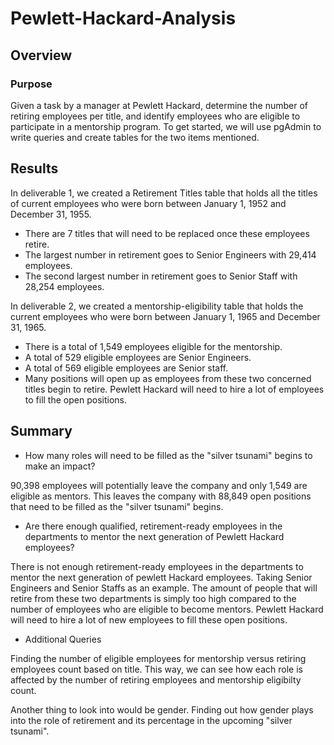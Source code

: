 # Pewlett-Hackard-Analysis
## Overview
### Purpose
Given a task by a manager at Pewlett Hackard, determine the number of retiring employees per title, and identify employees who are eligible to participate in a mentorship program. To get started, we will use pgAdmin to write queries and create tables for the two items mentioned.

## Results
In deliverable 1, we created a Retirement Titles table that holds all the titles of current employees who were born between January 1, 1952 and December 31, 1955.
* There are 7 titles that will need to be replaced once these employees retire. 
* The largest number in retirement goes to Senior Engineers with 29,414 employees.
* The second largest number in retirement goes to Senior Staff with 28,254 employees. 

In deliverable 2, we created a mentorship-eligibility table that holds the current employees who were born between January 1, 1965 and December 31, 1965.
* There is a total of 1,549 employees eligible for the mentorship.
* A total of 529 eligible employees are Senior Engineers. 
* A total of 569 eligible employees are Senior staff.
* Many positions will open up as employees from these two concerned titles begin to retire. Pewlett Hackard will need to hire a lot of employees to fill the open positions. 

## Summary
- How many roles will need to be filled as the "silver tsunami" begins to make an impact?

90,398 employees will potentially leave the company and only 1,549 are eligible as mentors. This leaves the company with 88,849 open positions that need to be filled as the "silver tsunami" begins.

- Are there enough qualified, retirement-ready employees in the departments to mentor the next generation of Pewlett Hackard employees?

There is not enough retirement-ready employees in the departments to mentor the next generation of pewlett Hackard employees. Taking Senior Engineers and Senior Staffs as an example. The amount of people that will retire from these two departments is simply too high compared to the number of employees who are eligible to become mentors. Pewlett Hackard will need to hire a lot of new employees to fill these open positions. 

- Additional Queries

Finding the number of eligible employees for mentorship versus retiring employees count based on title. This way, we can see how each role is affected by the number of retiring employees and mentorship eligibilty count.

Another thing to look into would be gender. Finding out how gender plays into the role of retirement and its percentage in the upcoming "silver tsunami". 

